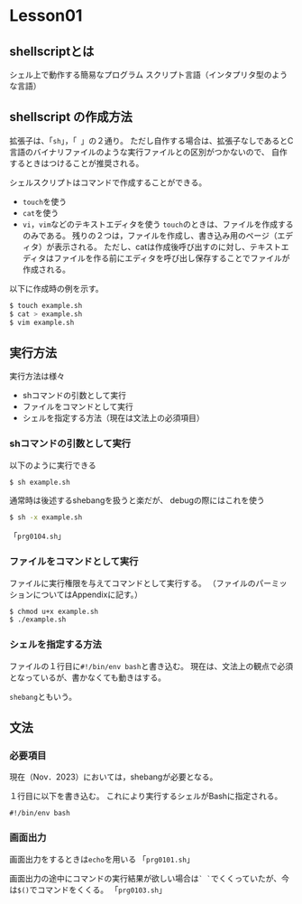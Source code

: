# Lesson01

## shellscriptとは

シェル上で動作する簡易なプログラム
スクリプト言語（インタプリタ型のような言語）

## shellscript の作成方法

拡張子は、「`sh`」，「` `」の２通り。
ただし自作する場合は、拡張子なしであるとC言語のバイナリファイルのような実行ファイルとの区別がつかないので、
自作するときはつけることが推奨される。

シェルスクリプトはコマンドで作成することができる。
- `touch`を使う
- `cat`を使う
- `vi`，`vim`などのテキストエディタを使う
`touch`のときは、ファイルを作成するのみである。
残りの２つは，ファイルを作成し、書き込み用のページ（エディタ）が表示される。
ただし、catは作成後呼び出すのに対し、テキストエディタはファイルを作る前にエディタを呼び出し保存することでファイルが作成される。

以下に作成時の例を示す。

```Bash
$ touch example.sh
$ cat > example.sh
$ vim example.sh
```

## 実行方法

実行方法は様々
- shコマンドの引数として実行
- ファイルをコマンドとして実行
- シェルを指定する方法（現在は文法上の必須項目）

### shコマンドの引数として実行

以下のように実行できる
```Bash
$ sh example.sh
```

通常時は後述するshebangを扱うと楽だが、
debugの際にはこれを使う
```Bash
$ sh -x example.sh
```

「`prg0104.sh`」


### ファイルをコマンドとして実行

ファイルに実行権限を与えてコマンドとして実行する。
（ファイルのパーミッションについてはAppendixに記す。）
```bash
$ chmod u+x example.sh
$ ./example.sh
```

### シェルを指定する方法

ファイルの１行目に`#!/bin/env bash`と書き込む。
現在は、文法上の観点で必須となっているが、書かなくても動きはする。

`shebang`ともいう。

## 文法

### 必要項目

現在（Nov．2023）においては，shebangが必要となる。

１行目に以下を書き込む。
これにより実行するシェルがBashに指定される。
```shellscript
#!/bin/env bash
```


### 画面出力

画面出力をするときは`echo`を用いる
「`prg0101.sh`」

画面出力の途中にコマンドの実行結果が欲しい場合は`` ` ` ``でくくっていたが、今は`$()`でコマンドをくくる。
「`prg0103.sh`」


